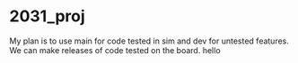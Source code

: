 # 2031_proj
My plan is to use main for code tested in sim and dev for untested features. We can make releases of code tested on the board.
hello
